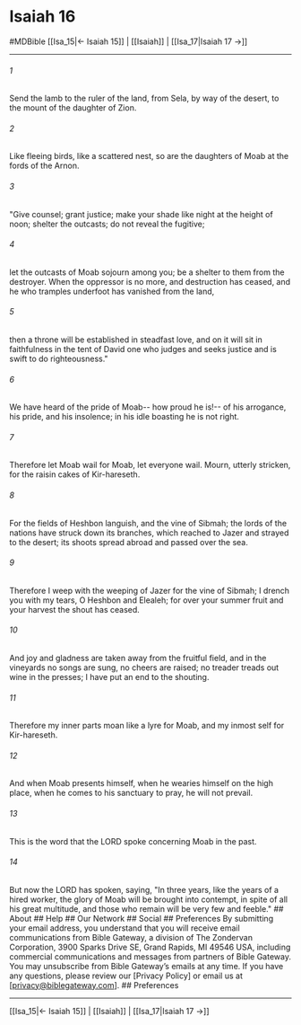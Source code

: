 # Isaiah 16
#MDBible
[[Isa_15|← Isaiah 15]] | [[Isaiah]] | [[Isa_17|Isaiah 17 →]]

***






###### 1 


Send the lamb to the ruler of the land, from Sela, by way of the desert, to the mount of the daughter of Zion. 





###### 2 


Like fleeing birds, like a scattered nest, so are the daughters of Moab at the fords of the Arnon. 





###### 3 


"Give counsel; grant justice; make your shade like night at the height of noon; shelter the outcasts; do not reveal the fugitive; 





###### 4 


let the outcasts of Moab sojourn among you; be a shelter to them from the destroyer. When the oppressor is no more, and destruction has ceased, and he who tramples underfoot has vanished from the land, 





###### 5 


then a throne will be established in steadfast love, and on it will sit in faithfulness in the tent of David one who judges and seeks justice and is swift to do righteousness." 





###### 6 


We have heard of the pride of Moab-- how proud he is!-- of his arrogance, his pride, and his insolence; in his idle boasting he is not right. 





###### 7 


Therefore let Moab wail for Moab, let everyone wail. Mourn, utterly stricken, for the raisin cakes of Kir-hareseth. 





###### 8 


For the fields of Heshbon languish, and the vine of Sibmah; the lords of the nations have struck down its branches, which reached to Jazer and strayed to the desert; its shoots spread abroad and passed over the sea. 





###### 9 


Therefore I weep with the weeping of Jazer for the vine of Sibmah; I drench you with my tears, O Heshbon and Elealeh; for over your summer fruit and your harvest the shout has ceased. 





###### 10 


And joy and gladness are taken away from the fruitful field, and in the vineyards no songs are sung, no cheers are raised; no treader treads out wine in the presses; I have put an end to the shouting. 





###### 11 


Therefore my inner parts moan like a lyre for Moab, and my inmost self for Kir-hareseth. 





###### 12 


And when Moab presents himself, when he wearies himself on the high place, when he comes to his sanctuary to pray, he will not prevail. 





###### 13 


This is the word that the LORD spoke concerning Moab in the past. 





###### 14 


But now the LORD has spoken, saying, "In three years, like the years of a hired worker, the glory of Moab will be brought into contempt, in spite of all his great multitude, and those who remain will be very few and feeble." ## About ## Help ## Our Network ## Social ## Preferences By submitting your email address, you understand that you will receive email communications from Bible Gateway, a division of The Zondervan Corporation, 3900 Sparks Drive SE, Grand Rapids, MI 49546 USA, including commercial communications and messages from partners of Bible Gateway. You may unsubscribe from Bible Gateway&rsquo;s emails at any time. If you have any questions, please review our [Privacy Policy] or email us at [privacy@biblegateway.com]. ## Preferences

***

[[Isa_15|← Isaiah 15]] | [[Isaiah]] | [[Isa_17|Isaiah 17 →]]
